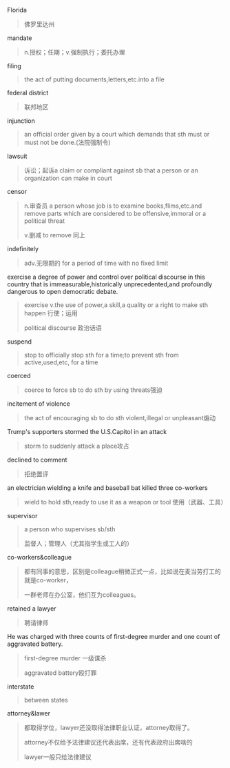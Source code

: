 Florida

> 佛罗里达州

mandate

> n.授权；任期；v.强制执行；委托办理

filing

> the act of putting documents,letters,etc.into a file

federal district 

> 联邦地区

injunction

> an official order given by a court which demands that sth must or must not be done.(法院强制令)

lawsuit

> 诉讼；起诉a claim or compliant against sb that a person or an organization can make in court

censor

> n.审查员 a person whose job is to examine books,flims,etc.and remove parts which are considered to be offensive,immoral or a political threat
>
> v.删减 to remove 同上

indefinitely

> adv.无限期的 for a period of time with no fixed limit

exercise a degree of power and control over political discourse in this country that is immeasurable,historically unprecedented,and profoundly dangerous to open democratic debate.

> exercise v.the use of power,a skill,a quality or a right to make sth happen 行使；运用
>
> political discourse 政治话语

suspend

> stop to officially stop sth for a time;to prevent sth from active,used,etc, for a time

coerced

> coerce to force sb to do sth by using threats强迫

incitement of violence

> the act of encouraging sb to do sth violent,illegal or unpleasant煽动

Trump's supporters stormed the U.S.Capitol in an attack

> storm to suddenly attack a place攻占

declined to comment

> 拒绝置评

an electrician wielding a knife and baseball bat killed three co-workers

> wield to hold sth,ready to use it as a weapon or tool 使用（武器、工具）

supervisor

> a person who supervises sb/sth
>
> 监督人；管理人（尤其指学生或工人的）

co-workers&colleague

> 都有同事的意思，区别是colleague稍微正式一点，比如说在麦当劳打工的就是co-worker，
>
> 一群老师在办公室，他们互为colleagues。

retained a lawyer

> 聘请律师

He was charged with three counts of first-degree murder and one count of aggravated battery.

> first-degree murder 一级谋杀
>
> aggravated battery殴打罪

interstate

> between states

attorney&lawer

> 都取得学位，lawyer还没取得法律职业认证，attorney取得了。
>
> attorney不仅给予法律建议还代表出席，还有代表政府出席啥的
>
> lawyer一般只给法律建议


